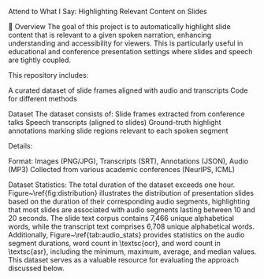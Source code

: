 Attend to What I Say: Highlighting Relevant Content on Slides

📌 Overview The goal of this project is to automatically highlight slide content that is relevant to a given spoken narration, enhancing understanding and accessibility for viewers. This is particularly useful in educational and conference presentation settings where slides and speech are tightly coupled.

This repository includes:

A curated dataset of slide frames aligned with audio and transcripts Code for different methods

Dataset The dataset consists of: Slide frames extracted from conference talks Speech transcripts (aligned to slides) Ground-truth highlight annotations marking slide regions relevant to each spoken segment

Details:

Format: Images (PNG/JPG), Transcripts (SRT), Annotations (JSON), Audio (MP3) Collected from various academic conferences (NeurIPS, ICML)

Dataset Statistics:
The total duration of the dataset exceeds one hour. Figure~\ref{fig:distribution} illustrates the distribution of presentation slides based on the duration of their corresponding audio segments, highlighting that most slides are associated with audio segments lasting between 10 and 20 seconds. The slide text corpus contains 7,466 unique alphabetical words, while the transcript text comprises 6,708 unique alphabetical words. Additionally, Figure~\ref{tab:audio_stats} provides statistics on the audio segment durations, word count in \textsc{ocr}, and word count in \textsc{asr}, including the minimum, maximum, average, and median values. This dataset serves as a valuable resource for evaluating the approach discussed below.